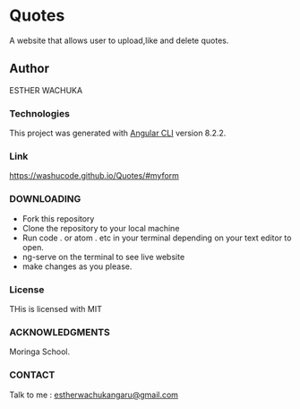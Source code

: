 # Quotes
A website that allows user to upload,like and  delete quotes.

## Author
ESTHER WACHUKA

### Technologies

This project was generated with [Angular CLI](https://github.com/angular/angular-cli) version 8.2.2.

### Link
https://washucode.github.io/Quotes/#myform

### DOWNLOADING

* Fork this repository
* Clone the repository to your local machine
* Run code . or atom . etc  in your terminal depending on your text editor to open.
* ng-serve on the terminal to see live website
* make changes as you please.

### License
THis is licensed with MIT

### ACKNOWLEDGMENTS
 Moringa School.
 
 
### CONTACT

Talk to me : estherwachukangaru@gmail.com
